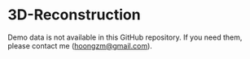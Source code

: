 # 3D-Reconstruction

Demo data is not available in this GitHub repository. If you need them, please contact me (hoongzm@gmail.com).
